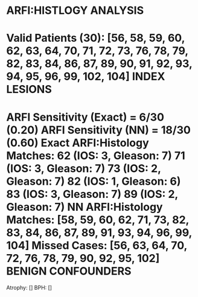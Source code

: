 ARFI:HISTLOGY ANALYSIS
======================
Valid Patients (30): [56, 58, 59, 60, 62, 63, 64, 70, 71, 72, 73, 76, 78, 79, 82, 83, 84, 86, 87, 89, 90, 91, 92, 93, 94, 95, 96, 99, 102, 104]
INDEX LESIONS
=============
ARFI Sensitivity (Exact) = 6/30 (0.20)
ARFI Sensitivity (NN) = 18/30 (0.60)
Exact ARFI:Histology Matches:
62 (IOS: 3, Gleason: 7)
71 (IOS: 3, Gleason: 7)
73 (IOS: 2, Gleason: 7)
82 (IOS: 1, Gleason: 6)
83 (IOS: 3, Gleason: 7)
89 (IOS: 2, Gleason: 7)
NN ARFI:Histology Matches: [58, 59, 60, 62, 71, 73, 82, 83, 84, 86, 87, 89, 91, 93, 94, 96, 99, 104]
Missed Cases: [56, 63, 64, 70, 72, 76, 78, 79, 90, 92, 95, 102]
BENIGN CONFOUNDERS
==================
Atrophy: []
BPH: []
